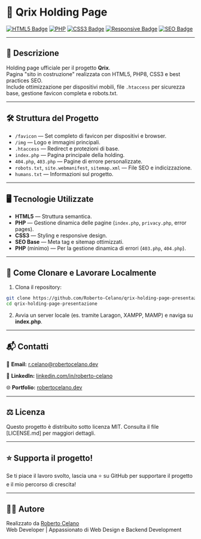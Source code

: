 # 🚀 Qrix Holding Page

[![HTML5 Badge](https://img.shields.io/badge/HTML5-E34F26?style=for-the-badge&logo=html5&logoColor=white)](https://developer.mozilla.org/en-US/docs/Web/HTML)
[![PHP](https://img.shields.io/badge/PHP-777BB4?style=for-the-badge&logo=php&logoColor=white)]()
[![CSS3 Badge](https://img.shields.io/badge/CSS3-1572B6?style=for-the-badge&logo=css3&logoColor=white)](https://developer.mozilla.org/en-US/docs/Web/CSS)
[![Responsive Badge](https://img.shields.io/badge/Responsive-Design-0db7ed?style=for-the-badge)](https://developer.mozilla.org/en-US/docs/Learn/CSS/CSS_layout/Responsive_Design)
[![SEO Badge](https://img.shields.io/badge/SEO-Optimized-brightgreen?style=for-the-badge)](https://developers.google.com/search/docs)

---

## 📄 Descrizione

Holding page ufficiale per il progetto **Qrix**.  
Pagina "sito in costruzione" realizzata con HTML5, PHP8, CSS3 e best practices SEO.  
Include ottimizzazione per dispositivi mobili, file `.htaccess` per sicurezza base, gestione favicon completa e robots.txt.

---

## 🛠️ Struttura del Progetto

- `/favicon` — Set completo di favicon per dispositivi e browser.
- `/img` — Logo e immagini principali.
- `.htaccess` — Redirect e protezioni di base.
- `index.php` — Pagina principale della holding.
- `404.php`, `403.php` — Pagine di errore personalizzate.
- `robots.txt`, `site.webmanifest`, `sitemap.xml` — File SEO e indicizzazione.
- `humans.txt` — Informazioni sul progetto.

---

## 🖥️ Tecnologie Utilizzate

- **HTML5** — Struttura semantica.
- **PHP** — Gestione dinamica delle pagine (`index.php`, `privacy.php`, error pages).
- **CSS3** — Styling e responsive design.
- **SEO Base** — Meta tag e sitemap ottimizzati.
- **PHP** (minimo) — Per la gestione dinamica di errori (`403.php`, `404.php`).

---

## 🚀 Come Clonare e Lavorare Localmente

1. Clona il repository:

```bash
git clone https://github.com/Roberto-Celano/qrix-holding-page-presentazione.git
cd qrix-holding-page-presentazione
```
2. Avvia un server locale (es. tramite Laragon, XAMPP, MAMP) e naviga su **index.php**.

---

## 📬 Contatti
  📧 **Email:** [r.celano@robertocelano.dev](mailto:r.celano@robertocelano.dev)

  💼 **LinkedIn:** [linkedin.com/in/roberto-celano](https://www.linkedin.com/in/roberto-celano)

  🌐 **Portfolio:** [robertocelano.dev](https://www.robertocelano.dev)

---

## ⚖️ Licenza
Questo progetto è distribuito sotto licenza MIT.
Consulta il file [LICENSE.md] per maggiori dettagli.

---

## ⭐ Supporta il progetto!
Se ti piace il lavoro svolto, lascia una ⭐ su GitHub per supportare il progetto e il mio percorso di crescita!

---

## 👨‍💻 Autore
Realizzato da [Roberto Celano](https://www.robertocelano.dev)  
Web Developer | Appassionato di Web Design e Backend Development
